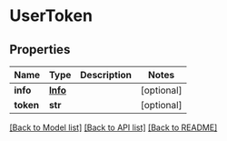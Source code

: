 # UserToken

## Properties
Name | Type | Description | Notes
------------ | ------------- | ------------- | -------------
**info** | [**Info**](Info.md) |  | [optional] 
**token** | **str** |  | [optional] 

[[Back to Model list]](../README.md#documentation-for-models) [[Back to API list]](../README.md#documentation-for-api-endpoints) [[Back to README]](../README.md)


